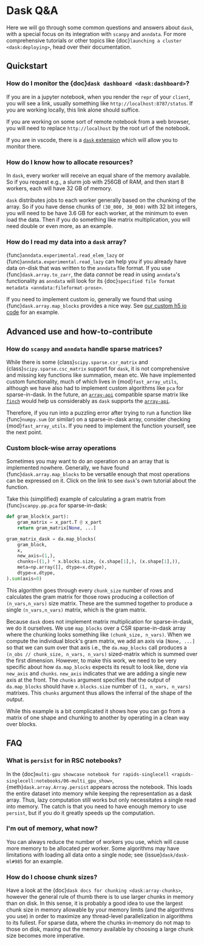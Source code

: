 # Dask Q&A

Here we will go through some common questions and answers about `dask`, with a special focus on its integration with `scanpy` and `anndata`. For more comprehensive tutorials or other topics like {doc}`launching a cluster <dask:deploying>`, head over their documentation.

## Quickstart

### How do I monitor the {doc}`dask dashboard <dask:dashboard>`?

If you are in a jupyter notebook, when you render the `repr` of your `client`, you will see a link, usually something like `http://localhost:8787/status`.
If you are working locally, this link alone should suffice.

If you are working on some sort of remote notebook from a web browser, you will need to replace `http://localhost` by the root url of the notebook.

If you are in vscode, there is a [`dask` extension] which will allow you to monitor there.

### How do I know how to allocate resources?

In `dask`, every worker will receive an equal share of the memory available.
So if you request e.g., a slurm job with 256GB of RAM, and then start 8 workers, each will have 32 GB of memory.

`dask` distributes jobs to each worker generally based on the chunking of the array.
So if you have dense chunks of `(30_000, 30_000)` with 32 bit integers, you will need to be have 3.6 GB for each worker, at the minimum to even load the data.
Then if you do something like matrix multiplication, you will need double or even more, as an example.

### How do I read my data into a `dask` array?

{func}`anndata.experimental.read_elem_lazy` or {func}`anndata.experimental.read_lazy` can help you if you already have data on-disk that was written to the `anndata` file format.
If you use {func}`dask.array.to_zarr`, the data _cannot_ be read in using `anndata`'s functionality as `anndata` will look for its {doc}`specified file format metadata <anndata:fileformat-prose>`.

If you need to implement custom io, generally we found that using {func}`dask.array.map_blocks` provides a nice way.
See [our custom h5 io code] for an example.

## Advanced use and how-to-contribute

### How do `scanpy` and `anndata` handle sparse matrices?

While there is some {class}`scipy.sparse.csr_matrix` and {class}`scipy.sparse.csc_matrix` support for `dask`, it is not comprehensive and missing key functions like summation, mean etc.
We have implemented custom functionality, much of which lives in {mod}`fast_array_utils`, although we have also had to implement custom algorithms like `pca` for sparse-in-dask.
In the future, an [`array-api`] compatible sparse matrix like [`finch`] would help us considerably as `dask` supports the [`array-api`].

Therefore, if you run into a puzzling error after trying to run a function like {func}`numpy.sum` (or similar) on a sparse-in-dask array, consider checking {mod}`fast_array_utils`.
If you need to implement the function yourself, see the next point.

### Custom block-wise array operations

Sometimes you may want to do an operation on a an array that is implemented nowhere.
Generally, we have found {func}`dask.array.map_blocks` to be versatile enough that most operations can be expressed on it. Click on the link to see `dask`'s own tutorial about the function.

Take this (simplified) example of calculating a gram matrix from {func}`scanpy.pp.pca` for sparse-in-dask:

```python
def gram_block(x_part):
    gram_matrix = x_part.T @ x_part
    return gram_matrix[None, ...]

gram_matrix_dask = da.map_blocks(
    gram_block,
    x,
    new_axis=(1,),
    chunks=((1,) * x.blocks.size, (x.shape[1],), (x.shape[1],)),
    meta=np.array([], dtype=x.dtype),
    dtype=x.dtype,
).sum(axis=0)
```

This algorithm goes through every `chunk_size` number of rows and calculates the gram matrix for those rows producing a collection of `(n_vars,n_vars)` size matrix.
These are the summed together to produce a single `(n_vars,n_vars)` matrix, which is the gram matrix.

Because `dask` does not implement matrix multiplication for sparse-in-dask, we do it ourselves.
We use `map_blocks` over a CSR sparse-in-dask array where the chunking looks something like `(chunk_size, n_vars)`.
When we compute the individual block's gram matrix, we add an axis via `[None, ...]` so that we can sum over that axis i.e., the `da.map_blocks` call produces a `(n_obs // chunk_size, n_vars, n_vars)` sized-matrix which is summed over the first dimension.
However, to make this work, we need to be very specific about how `da.map_blocks` expects its result to look like, done via `new_axis` and `chunks`.
`new_axis` indicates that we are adding a single new axis at the front.
The `chunks` argument specifies that the output of `da.map_blocks` should have `x.blocks.size` number of `(1, n_vars, n_vars)` matrixes.
This `chunks` argument thus allows the inferral of the shape of the output.

While this example is a bit complicated it shows how you can go from a matrix of one shape and chunking to another by operating in a clean way over blocks.

## FAQ

### What is `persist` for in RSC notebooks?

In the {doc}`multi-gpu showcase notebook for rapids-singlecell <rapids-singlecell:notebooks/06-multi_gpu_show>`, {meth}`dask.array.Array.persist` appears across the notebook.
This loads the entire dataset into memory while keeping the representation as a dask array.
Thus, lazy computation still works but only necessitates a single read into memory.
The catch is that you need to have enough memory to use `persist`, but if you do it greatly speeds up the computation.

### I'm out of memory, what now?

You can always reduce the number of workers you use, which will cause more memory to be allocated per worker.
Some algorithms may have limitations with loading all data onto a single node; see {issue}`dask/dask-ml#985` for an example.

### How do I choose chunk sizes?

Have a look at the {doc}`dask docs for chunking <dask:array-chunks>`, however the general rule of thumb there is to use larger chunks in memory than on disk.
In this sense, it is probably a good idea to use the largest chunk size in memory allowable by your memory limits (and the algorithms you use) in order to maximize any thread-level parallelization in algorithms to its fullest.
For sparse data, where the chunks in-memory do not map to those on disk, maxing out the memory available by choosing a large chunk size becomes more imperative.

[`dask` extension]: https://marketplace.visualstudio.com/items?itemName=joyceerhl.vscode-das
[our custom h5 io code]: https://github.com/scverse/anndata/blob/089ed929393a02200b389395f278b7c920e5bc4a/src/anndata/_io/specs/lazy_methods.py#L179-L205
[`array-api`]: https://data-apis.org/array-api/latest/index.html
[`finch`]: https://github.com/finch-tensor/finch-tensor-python
